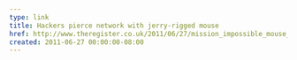 ```yaml
---
type: link
title: Hackers pierce network with jerry-rigged mouse
href: http://www.theregister.co.uk/2011/06/27/mission_impossible_mouse_attack/
created: 2011-06-27 00:00:00-08:00
---
```

